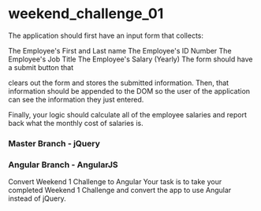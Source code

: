 # weekend_challenge_01
The application should first have an input form that collects:

The Employee's First and Last name
The Employee's ID Number
The Employee's Job Title
The Employee's Salary (Yearly)
The form should have a submit button that

clears out the form and
stores the submitted information.
Then, that information should be appended to the DOM so the user of the application can see the information they just entered.

Finally, your logic should calculate all of the employee salaries and report back what the monthly cost of salaries is.

### Master Branch - jQuery

### Angular Branch - AngularJS
Convert Weekend 1 Challenge to Angular
Your task is to take your completed Weekend 1 Challenge and convert the app to use Angular instead of jQuery. 
